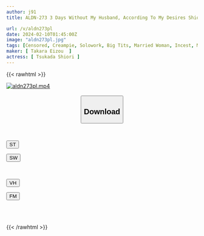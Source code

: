 ```yaml
---
author: j91
title: ALDN-273 3 Days Without My Husband, According To My Desires Shiori Tsukada

url: /v/aldn273pl
date: 2024-02-10T01:45:00Z
image: "aldn273pl.jpg"
tags: [Censored, Creampie, Solowork, Big Tits, Married Woman, Incest, Mature Woman	]
maker: [ Takara Eizou  ]
actress: [ Tsukada Shiori ]
---
```



{{< rawhtml >}}

<div class="video" data-videoid="vLb1BgM4dxI4v9O">
    <a href="javascript:;">
        <img src="/v/aldn273pl/aldn273pl.jpg" width="WIDTH" height="HEIGHT" alt="aldn273pl.mp4" loading="lazy">
    </a>
</div>

<script type="text/javascript" src="https://j91.asia/asset/on-demand-st.js"></script>

<br>
  <link rel="stylesheet" href="https://j91.asia/asset/bs5.css">
  
  <center>
  <button class="btn btn-primary" type="button" data-bs-toggle="collapse" data-bs-target=".multi-collapse" aria-expanded="false" aria-controls="multiCollapseExample1 multiCollapseExample2"><h2>Download</h2></button></center>
</p>
<div class="row">
  <div class="col">
    <div class="collapse multi-collapse" id="multiCollapseExample1">
      <div class="card card-body">
	      	      <br>
<div class="buttons">  
<p><a href="https://streamtape.to/v/vLb1BgM4dxI4v9O" target="_blank"><button class="btn-hover color-3"><i class="fa fa-download"></i> ST</button></a></p>
<p><a href="https://cdnwish.com/hv20e6kd5e62" target="_blank"><button class="btn-hover color-2"><i class="fa fa-download"></i> SW</button></a></p></div>
    </div>
  </div>
</div>
  <div class="col">
    <div class="collapse multi-collapse" id="multiCollapseExample2">
      <div class="card card-body">
	      <br>
<div class="buttons">
<p><a href="https://vidhidepro.com/f/7mnhx1zby2jw" target="_blank"><button class="btn-hover color-9"><i class="fa fa-download"></i> VH</button></a></p>
<p><a href="https://filemoon.sx/d/4v4o1aapuomx"><button class="btn-hover color-8"><i class="fa fa-download"></i> FM</button></a></p></div>
<br><br>
      </div>
    </div>
  </div>
</div>

{{< /rawhtml >}}